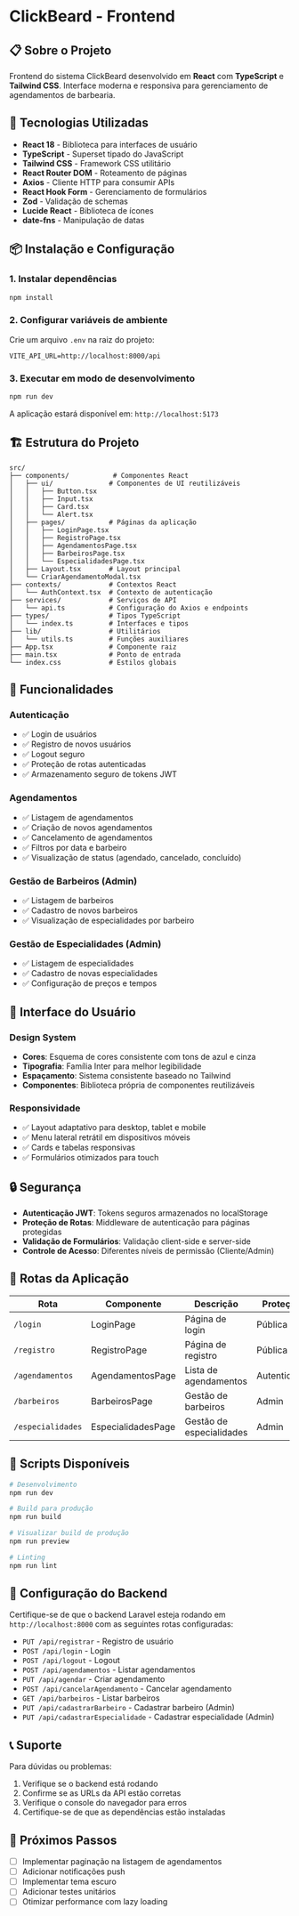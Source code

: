 # ClickBeard - Frontend

## 📋 Sobre o Projeto

Frontend do sistema ClickBeard desenvolvido em **React** com **TypeScript** e **Tailwind CSS**. Interface moderna e responsiva para gerenciamento de agendamentos de barbearia.

## 🚀 Tecnologias Utilizadas

- **React 18** - Biblioteca para interfaces de usuário
- **TypeScript** - Superset tipado do JavaScript
- **Tailwind CSS** - Framework CSS utilitário
- **React Router DOM** - Roteamento de páginas
- **Axios** - Cliente HTTP para consumir APIs
- **React Hook Form** - Gerenciamento de formulários
- **Zod** - Validação de schemas
- **Lucide React** - Biblioteca de ícones
- **date-fns** - Manipulação de datas

## 📦 Instalação e Configuração

### 1. Instalar dependências
```bash
npm install
```

### 2. Configurar variáveis de ambiente
Crie um arquivo `.env` na raiz do projeto:
```env
VITE_API_URL=http://localhost:8000/api
```

### 3. Executar em modo de desenvolvimento
```bash
npm run dev
```

A aplicação estará disponível em: `http://localhost:5173`

## 🏗️ Estrutura do Projeto

```
src/
├── components/           # Componentes React
│   ├── ui/              # Componentes de UI reutilizáveis
│   │   ├── Button.tsx
│   │   ├── Input.tsx
│   │   ├── Card.tsx
│   │   └── Alert.tsx
│   ├── pages/           # Páginas da aplicação
│   │   ├── LoginPage.tsx
│   │   ├── RegistroPage.tsx
│   │   ├── AgendamentosPage.tsx
│   │   ├── BarbeirosPage.tsx
│   │   └── EspecialidadesPage.tsx
│   ├── Layout.tsx       # Layout principal
│   └── CriarAgendamentoModal.tsx
├── contexts/            # Contextos React
│   └── AuthContext.tsx  # Contexto de autenticação
├── services/            # Serviços de API
│   └── api.ts           # Configuração do Axios e endpoints
├── types/               # Tipos TypeScript
│   └── index.ts         # Interfaces e tipos
├── lib/                 # Utilitários
│   └── utils.ts         # Funções auxiliares
├── App.tsx              # Componente raiz
├── main.tsx             # Ponto de entrada
└── index.css            # Estilos globais
```

## 🔐 Funcionalidades

### Autenticação
- ✅ Login de usuários
- ✅ Registro de novos usuários
- ✅ Logout seguro
- ✅ Proteção de rotas autenticadas
- ✅ Armazenamento seguro de tokens JWT

### Agendamentos
- ✅ Listagem de agendamentos
- ✅ Criação de novos agendamentos
- ✅ Cancelamento de agendamentos
- ✅ Filtros por data e barbeiro
- ✅ Visualização de status (agendado, cancelado, concluído)

### Gestão de Barbeiros (Admin)
- ✅ Listagem de barbeiros
- ✅ Cadastro de novos barbeiros
- ✅ Visualização de especialidades por barbeiro

### Gestão de Especialidades (Admin)  
- ✅ Listagem de especialidades
- ✅ Cadastro de novas especialidades
- ✅ Configuração de preços e tempos

## 🎨 Interface do Usuário

### Design System
- **Cores**: Esquema de cores consistente com tons de azul e cinza
- **Tipografia**: Família Inter para melhor legibilidade
- **Espaçamento**: Sistema consistente baseado no Tailwind
- **Componentes**: Biblioteca própria de componentes reutilizáveis

### Responsividade
- ✅ Layout adaptativo para desktop, tablet e mobile
- ✅ Menu lateral retrátil em dispositivos móveis
- ✅ Cards e tabelas responsivas
- ✅ Formulários otimizados para touch

## 🔒 Segurança

- **Autenticação JWT**: Tokens seguros armazenados no localStorage
- **Proteção de Rotas**: Middleware de autenticação para páginas protegidas
- **Validação de Formulários**: Validação client-side e server-side
- **Controle de Acesso**: Diferentes níveis de permissão (Cliente/Admin)

## 📱 Rotas da Aplicação

| Rota | Componente | Descrição | Proteção |
|------|------------|-----------|----------|
| `/login` | LoginPage | Página de login | Pública |
| `/registro` | RegistroPage | Página de registro | Pública |
| `/agendamentos` | AgendamentosPage | Lista de agendamentos | Autenticada |
| `/barbeiros` | BarbeirosPage | Gestão de barbeiros | Admin |
| `/especialidades` | EspecialidadesPage | Gestão de especialidades | Admin |

## 🚀 Scripts Disponíveis

```bash
# Desenvolvimento
npm run dev

# Build para produção
npm run build

# Visualizar build de produção
npm run preview

# Linting
npm run lint
```

## 🔧 Configuração do Backend

Certifique-se de que o backend Laravel esteja rodando em `http://localhost:8000` com as seguintes rotas configuradas:

- `PUT /api/registrar` - Registro de usuário
- `POST /api/login` - Login
- `POST /api/logout` - Logout
- `POST /api/agendamentos` - Listar agendamentos
- `PUT /api/agendar` - Criar agendamento
- `POST /api/cancelarAgendamento` - Cancelar agendamento
- `GET /api/barbeiros` - Listar barbeiros
- `PUT /api/cadastrarBarbeiro` - Cadastrar barbeiro (Admin)
- `PUT /api/cadastrarEspecialidade` - Cadastrar especialidade (Admin)

## 📞 Suporte

Para dúvidas ou problemas:
1. Verifique se o backend está rodando
2. Confirme se as URLs da API estão corretas
3. Verifique o console do navegador para erros
4. Certifique-se de que as dependências estão instaladas

## 🎯 Próximos Passos

- [ ] Implementar paginação na listagem de agendamentos
- [ ] Adicionar notificações push
- [ ] Implementar tema escuro
- [ ] Adicionar testes unitários
- [ ] Otimizar performance com lazy loading
